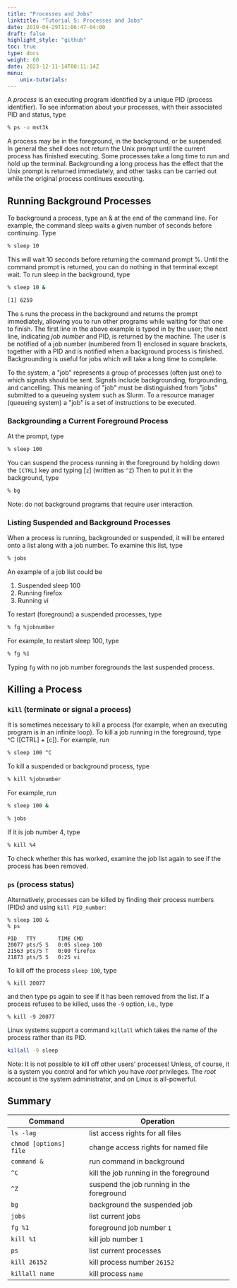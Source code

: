 ```yaml
---
title: "Processes and Jobs"
linktitle: "Tutorial 5: Processes and Jobs"
date: 2019-04-29T11:06:47-04:00
draft: false
highlight_style: "github"
toc: true
type: docs
weight: 60
date: 2023-12-11-14T00:11:14Z
menu:
    unix-tutorials:
---
```


A _process_ is an executing program identified by a unique PID (process identifier). To see information about your processes, with their associated PID and status, type
```bash
% ps -u mst3k
```

A process may be in the foreground, in the background, or be suspended. In general the shell does not return the Unix prompt until the current process has finished executing. Some processes take a long time to run and hold up the terminal. Backgrounding a long process has the effect that the Unix prompt is returned immediately, and other tasks can be carried out while the original process continues executing.

## Running Background Processes
To background a process, type an & at the end of the command line. For example, the command sleep waits a given number of seconds before continuing. Type
```bash
% sleep 10
```
This will wait 10 seconds before returning the command prompt %. Until the command prompt is returned, you can do nothing in that terminal except wait. To run sleep in the background, type
```bash
% sleep 10 &

[1] 6259
```
The `&` runs the process in the background and returns the prompt immediately, allowing you to run other programs while waiting for that one to finish. The first line in the above example is typed in by the user; the next line, indicating _job number_ and PID, is returned by the machine. The user is be notified of a job number (numbered from 1) enclosed in square brackets, together with a PID and is notified when a background process is finished.  Backgrounding is useful for jobs which will take a long time to complete.

To the system, a "job" represents a group of processes (often just one) to which _signals_ should be sent. Signals include backgrounding, forgrounding, and cancelling. This meaning of "job" must be distinguished from "jobs" submitted to a queueing system such as Slurm.  To a resource manager (queueing system) a "job" is a set of instructions to be executed.

### Backgrounding a Current Foreground Process

At the prompt, type
```bash
% sleep 100
```
You can suspend the process running in the foreground by holding down the `[CTRL]` key and typing [`z`] (written as `^Z`) Then to put it in the background, type
```bash
% bg
```
Note: do not background programs that require user interaction.

### Listing Suspended and Background Processes
When a process is running, backgrounded or suspended, it will be entered onto a list along with a job number. To examine this list, type
```bash
% jobs
```
An example of a job list could be

1. Suspended sleep 100
2.  Running firefox
3. Running vi

To restart (foreground) a suspended processes, type
```bash
% fg %jobnumber
```
For example, to restart sleep 100, type
```bash
% fg %1
```

Typing `fg` with no job number foregrounds the last suspended process.

## Killing a Process

### `kill` (terminate or signal a process)

It is sometimes necessary to kill a process (for example, when an executing program is in an infinite loop). To kill a job running in the foreground, type ^C ([CTRL] + [c]). For example, run
```bash
% sleep 100 ^C
```

To kill a suspended or background process, type
```bash
% kill %jobnumber
```

For example, run
```bash
% sleep 100 &

% jobs
```

If it is job number 4, type
```bash
% kill %4
```

To check whether this has worked, examine the job list again to see if the process has been removed.

### `ps` (process status)
Alternatively, processes can be killed by finding their process numbers (PIDs) and using `kill PID_number`:
```
% sleep 100 &
% ps

PID   TTY       TIME CMD
20077 pts/5 S   0:05 sleep 100
21563 pts/5 T   0:00 firefox
21873 pts/5 S   0:25 vi
```
To kill off the process `sleep 100`, type
```
% kill 20077
```
and then type ps again to see if it has been removed from the list. If a process refuses to be killed, uses the `-9` option, i.e., type
```
% kill -9 20077
```

Linux systems support a command `killall` which takes the name of the process rather than its PID.
```bash
killall -9 sleep
```
Note: It is not possible to kill off other users' processes!  Unless, of course, it is a system you control and for which you have _root_ privileges.  The _root_ account is the system administrator, and on Linux is all-powerful.

## Summary
| Command | Operation |
|---|---|
| `ls -lag` | list access rights for all files |
| `chmod [options] file` | change access rights for named file |
| `command &` | run command in background |
| `^C` | kill the job running in the foreground |
| `^Z` | suspend the job running in the foreground |
| `bg` | background the suspended job |
| `jobs` | list current jobs |
| `fg %1` | foreground job number `1` |
| `kill %1` | kill job number `1` |
| `ps` | list current processes |
| `kill 26152` | kill process number `26152` |
| `killall name` | kill process `name` |


